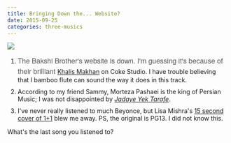 ```yaml
---
title: Bringing Down the... Website?
date: 2015-09-25
categories: three-musics
---
```


<img src="https://gallery.tinyletterapp.com/2b9ddbe5bcd443ed550266ef508a378df7927a70/images/01f11a45-861b-4b71-bfc5-818cc03ca6ac.png">
<ol>
	<li style="margin-bottom:10px">
<span style="color: rgb(85, 85, 85); font-family: 'Helvetica Neue', Helvetica, Arial, sans-serif; font-size: 16px; font-style: normal; line-height: 24px;">The Bakshi Brother's website is down. I'm guessing it's because of their brilliant </span><a href="https://www.youtube.com/watch?v=0lKkGnqNRIM">Khalis Makhan</a> on Coke Studio. I have trouble believing that I bamboo flute can sound the way it does in this track.</li>
	<li style="margin-bottom:10px">According to my friend Sammy, Morteza Pashaei is the king of Persian Music; I was not disappointed by <a href="https://www.youtube.com/watch?v=5nJjTFVqgIU"><em>Jadaye Yek Tarafe</em></a>.</li>
	<li style="margin-bottom:10px">I've never really listened to much Beyonce, but Lisa Mishra's <a href="https://instagram.com/p/7-1AIOqnak/">15 second cover of 1+1</a> blew me away. PS, the original is PG13. I did not know this. </li>
</ol>
What's the last song you listened to?
